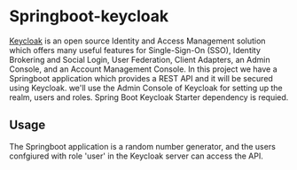 # Springboot-keycloak

[Keycloak](https://hub.docker.com/r/jboss/keycloak/) is an open source Identity and Access Management solution which offers many useful features for Single-Sign-On (SSO), Identity Brokering and Social Login, User Federation, Client Adapters, an Admin Console, and an Account Management Console. In this project we have a Springboot application which provides a REST API and it will be secured using Keycloak. we'll use the Admin Console of Keycloak for setting up the realm, users and roles. Spring Boot Keycloak Starter dependency is requied. 

## Usage
The Springboot application is a random number generator, and the users confgiured with role 'user' in the Keycloak server can access the API.

